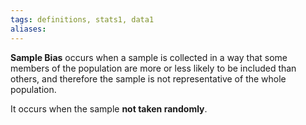 ```yaml
---
tags: definitions, stats1, data1
aliases: 
---
```

**Sample Bias** occurs when a sample is collected in a way that some members of the population are more or less likely to be included than others, and therefore the sample is not representative of the whole population. 

It occurs when the sample **not taken randomly**.
